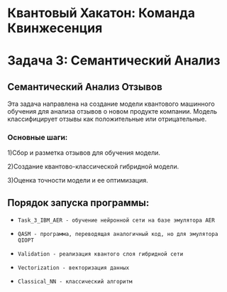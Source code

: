# Квантовый Хакатон: Команда Квинжесенция

# Задача 3: Семантический Анализ

## Семантический Анализ Отзывов

Эта задача направлена на создание модели квантового машинного обучения для анализа отзывов о новом продукте компании. Модель классифицирует отзывы как положительные или отрицательные.
### Основные шаги:
1)Сбор и разметка отзывов для обучения модели.

2)Создание квантово-классической гибридной модели.

3)Оценка точности модели и ее оптимизация.

## Порядок запуска программы:

- `Task_3_IBM_AER - обучение нейронной сети на базе эмулятора AER`

- `QASM - программа, переводящая аналогичный код, но для эмулятора QIOPT`

- `Validation - реализация квантого слоя гибридной сети`

- `Vectorization - векторизация данных`

- `Classical_NN - классический алгоритм`
